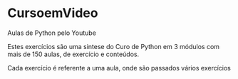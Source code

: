 # CursoemVideo
Aulas de Python pelo Youtube

Estes exercícios são uma sintese do Curo de Python em 3 módulos com mais de 150 aulas, de exercício e conteúdos.

Cada exercício é referente a uma aula, onde são passados vários exercícios
